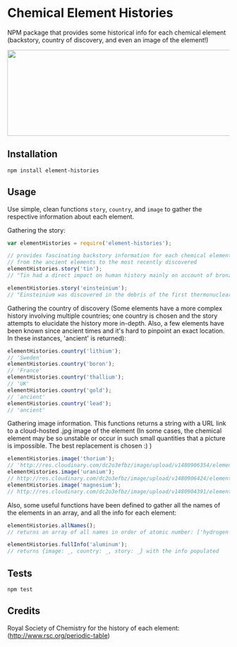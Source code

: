 Chemical Element Histories
=========

NPM package that provides some historical info for each chemical element (backstory, country of discovery, and even an image of the element!)


<img src="http://smart-learning.co.uk/teachers-club/wp-content/uploads/cache/2014/12/elements-hero-image/3281568215.jpg" height="195px" width="620px"/>

## Installation

`npm install element-histories`

## Usage

Use simple, clean functions `story`, `country`, and `image` to gather the respective information about each element.

Gathering the story:
```js
var elementHistories = require('element-histories');

// provides fascinating backstory information for each chemical element,
// from the ancient elements to the most recently discovered
elementHistories.story('tin');
// "Tin had a direct impact on human history mainly on account of bronze, although it could be used in its own right, witness a tin ring and pilgrim bottle found in an Egyptian tomb of the eighteenth dynasty (1580–1350 BC). The Chinese were mining tin around 700 BC in the province of Yunnan. Pure tin has also been found at Machu Picchu, the mountain citadel of the Incas. When copper was alloyed with around 5 per cent of tin it produced bronze, which not only melted at a lower temperature, so making it easier to work, but produced a metal that was much harder, and ideal for tools and weapons. The Bronze Age is now a recognised stage in the development of civilisation. How bronze was discovered we do not know, but the peoples of Egypt, Mesopotamia, and the Indus valley started using it around 3000 BC."

elementHistories.story('einsteinium');
// "Einsteinium was discovered in the debris of the first thermonuclear explosion which took place on a Pacific atoll, on 1 November 1952. Fall-out material, gathered from a neighbouring atoll, was sent to Berkeley, California, for analysis. There it was examined by Gregory Choppin, Stanley Thompson, Albert Ghiorso, and Bernard Harvey. Within a month they had discovered and identified 200 atoms of a new element, einsteinium, but it was not revealed until 1955. The einsteinium had formed when some uranium atoms had captured several neutrons and gone through a series of capture and decay steps resulting in einsteinium-253, which has a half-life of 20.5 days. By 1961, enough einsteinium had been collected to be visible to the naked eye, and weighed, although it amounted to mere 10 millionths of a gram."
```

Gathering the country of discovery (Some elements have a more complex history involving multiple countries; one country is chosen and the story attempts to elucidate the history more in-depth. Also, a few elements have been known since ancient times and it's hard to pinpoint an exact location. In these instances, 'ancient' is returned):
```js
elementHistories.country('lithium');
// 'Sweden'
elementHistories.country('boron');
// 'France'
elementHistories.country('thallium');
// 'UK'
elementHistories.country('gold');
// 'ancient'
elementHistories.country('lead');
// 'ancient'
```

Gathering image information. This functions returns a string with a URL link to a cloud-hosted .jpg image of the element (In some cases, the chemical element may be so unstable or occur in such small quantities that a picture is impossible. The best replacement is chosen :) )
```js
elementHistories.image('thorium');
// 'http://res.cloudinary.com/dc2o3efbz/image/upload/v1480906354/elements/thorium.jpg'
elementHistories.image('uranium');
// http://res.cloudinary.com/dc2o3efbz/image/upload/v1480906424/elements/uranium.jpg
elementHistories.image('magnesium');
// http://res.cloudinary.com/dc2o3efbz/image/upload/v1480904391/elements/magnesium.jpg
```

Also, some useful functions have been defined to gather all the names of the elements in an array, and all the info for each element:
```js
elementHistories.allNames();
// returns an array of all names in order of atomic number: ['hydrogen', 'helium', etc.]

elementHistories.fullInfo('aluminum');
// returns {image: _, country: _, story: _} with the info populated
```

## Tests

`npm test`

## Credits

Royal Society of Chemistry for the history of each element:
(http://www.rsc.org/periodic-table)

